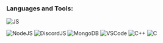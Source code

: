 
### **Languages and Tools**:

![JS](https://img.shields.io/badge/-JavaScript-090909?style=for-the-badge&logo=JavaScript&logoColor=E9D54D)
<!-- ![TS](https://img.shields.io/badge/-TypeScript-090909?style=for-the-badge&logo=TypeScript&logoColor=3178C6) -->
![NodeJS](https://img.shields.io/badge/-Nodejs-090909?style=for-the-badge&logo=Node.js&logoColor=339933) 
![DiscordJS](https://img.shields.io/badge/-DiscordJS-090909?style=for-the-badge&logo=Discord&logoColor=5865F2)
![MongoDB](https://img.shields.io/badge/MongoDB-090909?style=for-the-badge&logo=mongodb&logoColor=4EA94B)
![VSCode](https://img.shields.io/badge/VSCode-090909?style=for-the-badge&logo=visual%20studio%20code&logoColor=blue) 
![C++](https://img.shields.io/badge/-C++-090909?style=for-the-badge&logo=C%2b%2b&logoColor=6296CC) 
![C](https://img.shields.io/badge/-C-090909?style=for-the-badge&logo=C&logoColor=A8B9CC) 

<!-- ##
<picture>
    <source 
    srcset="https://github-readme-stats.vercel.app/api?username=11sap&show_icons=true&theme=midnight-purple&title_color=7729ab&icon_color=4329ab&text_color=b7a6bf&hide_border=true&include_all_commits=true&hide_title=true"
    />
    <img src="https://github-readme-stats.vercel.app/api?username=11sap&show_icons=true"/>
</picture>
 -->

